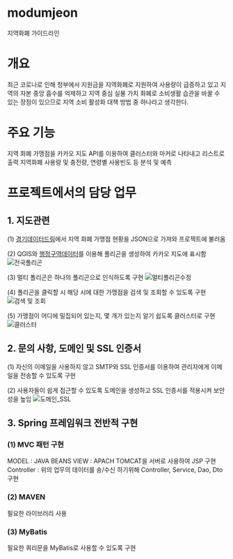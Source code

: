 # modumjeon
지역화폐 가이드라인

# 개요
최근 코로나로 인해 정부에서 지원금을 지역화폐로 지원하여 사용량이 급증하고 있고 지역의 자본 중앙 흡수를 억제하고 지역 중심 실물 가치 화폐로 소비생활 습관을 바꿀 수 있는 장점이 있으므로 지역 소비 활성화 대책 방법 중 하나라고 생각한다.

# 주요 기능
지역 화폐 가맹점을 카카오 지도 API를 이용하여 클러스터와 마커로 나타내고 리스트로 출력
지역화폐 사용량 및 충전량, 연령별 사용빈도 등 분석 및 예측

# 프로젝트에서의 담당 업무
## 1. 지도관련
(1) [경기데이터드림](https://data.gg.go.kr/portal/data/village/selectServicePage.do?infId=3NPA52LBMO36CQEQ1GMY28894927&infSeq=1&sigunFlag=41270)에서 지역 화폐 가맹점 현황을 JSON으로 가져와 프로젝트에 불러옴

(2) QGIS와 [행정구역데이터](http://www.gisdeveloper.co.kr/?p=2332)를 이용해 폴리곤을 생성하여 카카오 지도에 표시함
![전국폴리곤](https://user-images.githubusercontent.com/64400666/91262965-2c7c7800-e7ab-11ea-9079-49a428a017a0.png)

(3) 멀티 폴리곤은 하나의 폴리곤으로 인식하도록 구현
![멀티폴리곤수정](https://user-images.githubusercontent.com/64400666/91263004-2e463b80-e7ab-11ea-9d70-db52fbbab9c7.gif)

(4) 폴리곤을 클릭할 시 해당 시에 대한 가맹점을 검색 및 조회할 수 있도록 구현
![검색 및 조회](https://user-images.githubusercontent.com/64400666/91265899-f986b400-e7ab-11ea-911a-33af387f396c.png)

(5) 가맹점이 어디에 밀집되어 있는지, 몇 개가 있는지 알기 쉽도록 클러스터로 구현
![클러스터](https://user-images.githubusercontent.com/64400666/91263648-5cc41680-e7ab-11ea-9456-18a0c6c08638.png)

## 2. 문의 사항, 도메인 및 SSL 인증서
(1) 자신의 이메일을 사용하지 않고 SMTP와 SSL 인증서를 이용하여 관리자에게 이메일을 전송할 수 있도록 구현

(2) 사용자들이 쉽게 접근할 수 있도록 도메인을 생성하고 SSL 인증서를 적용시켜 보안성을 높임
![도메인_SSL](https://user-images.githubusercontent.com/64400666/91267203-cf35f600-e7ad-11ea-9975-b3cb1510f5ee.png)

## 3. Spring 프레임워크 전반적 구현
### (1) MVC 패턴 구현
MODEL : JAVA BEANS
VIEW : APACH TOMCAT을 서버로 사용하여 JSP 구현
Controller : 위의 업무의 데이터를 송/수신 하기위해 Controller, Service, Dao, Dto구현
### (2) MAVEN
필요한 라이브러리 사용

### (3) MyBatis
필요한 쿼리문을 MyBatis로 사용할 수 있도록 구현
